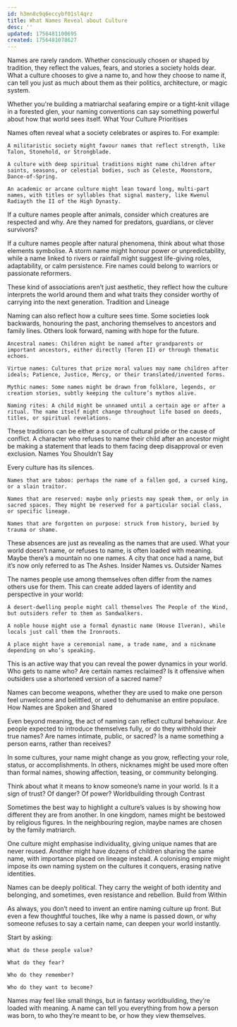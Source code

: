 ```yaml
---
id: h3mn8c9q6eccybf01sl4qrz
title: What Names Reveal about Culture
desc: ''
updated: 1756481100695
created: 1756481078627
---
```


Names are rarely random. Whether consciously chosen or shaped by tradition, they reflect the values, fears, and stories a society holds dear. What a culture chooses to give a name to, and how they choose to name it, can tell you just as much about them as their politics, architecture, or magic system.

Whether you're building a matriarchal seafaring empire or a tight-knit village in a forested glen, your naming conventions can say something powerful about how that world sees itself.
What Your Culture Prioritises

Names often reveal what a society celebrates or aspires to. For example:

    A militaristic society might favour names that reflect strength, like Talon, Stonehold, or Strongblade.

    A culture with deep spiritual traditions might name children after saints, seasons, or celestial bodies, such as Celeste, Moonstorm, Dance-of-Spring.

    An academic or arcane culture might lean toward long, multi-part names, with titles or syllables that signal mastery, like Kwenul Radiayth the II of the High Dynasty.

If a culture names people after animals, consider which creatures are respected and why. Are they named for predators, guardians, or clever survivors?

If a culture names people after natural phenomena, think about what those elements symbolise. A storm name might honour power or unpredictability, while a name linked to rivers or rainfall might suggest life-giving roles, adaptability, or calm persistence. Fire names could belong to warriors or passionate reformers.

These kind of associations aren’t just aesthetic, they reflect how the culture interprets the world around them and what traits they consider worthy of carrying into the next generation.
Tradition and Lineage

Naming can also reflect how a culture sees time. Some societies look backwards, honouring the past, anchoring themselves to ancestors and family lines. Others look forward, naming with hope for the future.

    Ancestral names: Children might be named after grandparents or important ancestors, either directly (Toren II) or through thematic echoes.

    Virtue names: Cultures that prize moral values may name children after ideals; Patience, Justice, Mercy, or their translated/invented forms.

    Mythic names: Some names might be drawn from folklore, legends, or creation stories, subtly keeping the culture’s mythos alive.

    Naming rites: A child might be unnamed until a certain age or after a ritual. The name itself might change throughout life based on deeds, titles, or spiritual revelations.

These traditions can be either a source of cultural pride or the cause of conflict. A character who refuses to name their child after an ancestor might be making a statement that leads to them facing deep disapproval or even exclusion.
Names You Shouldn’t Say

Every culture has its silences.

    Names that are taboo: perhaps the name of a fallen god, a cursed king, or a slain traitor.

    Names that are reserved: maybe only priests may speak them, or only in sacred spaces. They might be reserved for a particular social class, or specific lineage.

    Names that are forgotten on purpose: struck from history, buried by trauma or shame.

These absences are just as revealing as the names that are used. What your world doesn’t name, or refuses to name, is often loaded with meaning. Maybe there’s a mountain no one names. A city that once had a name, but it’s now only referred to as The Ashes.
Insider Names vs. Outsider Names

The names people use among themselves often differ from the names others use for them. This can create added layers of identity and perspective in your world:

    A desert-dwelling people might call themselves The People of the Wind, but outsiders refer to them as Sandwalkers.

    A noble house might use a formal dynastic name (House Ilveran), while locals just call them the Ironroots.

    A place might have a ceremonial name, a trade name, and a nickname depending on who’s speaking.

This is an active way that you can reveal the power dynamics in your world. Who gets to name who? Are certain names reclaimed? Is it offensive when outsiders use a shortened version of a sacred name?

Names can become weapons, whether they are used to make one person feel unwelcome and belittled, or used to dehumanise an entire populace.
How Names are Spoken and Shared

Even beyond meaning, the act of naming can reflect cultural behaviour. Are people expected to introduce themselves fully, or do they withhold their true names? Are names intimate, public, or sacred? Is a name something a person earns, rather than receives?

In some cultures, your name might change as you grow, reflecting your role, status, or accomplishments. In others, nicknames might be used more often than formal names, showing affection, teasing, or community belonging.

Think about what it means to know someone’s name in your world. Is it a sign of trust? Of danger? Of power?
Worldbuilding through Contrast

Sometimes the best way to highlight a culture’s values is by showing how different they are from another. In one kingdom, names might be bestowed by religious figures. In the neighbouring region, maybe names are chosen by the family matriarch.

One culture might emphasise individuality, giving unique names that are never reused. Another might have dozens of children sharing the same name, with importance placed on lineage instead. A colonising empire might impose its own naming system on the cultures it conquers, erasing native identities.

Names can be deeply political. They carry the weight of both identity and belonging, and sometimes, even resistance and rebellion.
Build from Within

As always, you don’t need to invent an entire naming culture up front. But even a few thoughtful touches, like why a name is passed down, or why someone refuses to say a certain name, can deepen your world instantly.

Start by asking:

    What do these people value?

    What do they fear?

    Who do they remember?

    Who do they want to become?

Names may feel like small things, but in fantasy worldbuilding, they’re loaded with meaning. A name can tell you everything from how a person was born, to who they’re meant to be, or how they view themselves.
